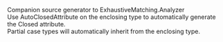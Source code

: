 ﻿Companion source generator to ExhaustiveMatching.Analyzer  
Use AutoClosedAttribute on the enclosing type to automatically generate the Closed attribute.  
Partial case types will automatically inherit from the enclosing type.
